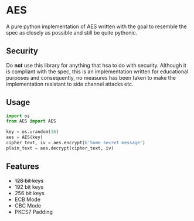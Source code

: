 # AES

A pure python implementation of AES written with the goal to resemble the 
spec as closely as possible and still be quite pythonic.

## Security
Do **not** use this library for anything that hsa to do with security. Although
it is compliant with the spec, this is an implementation written for educational
purposes and consequently, no measures has been taken to make the implementation
resistant to side channel attacks etc. 

## Usage
````python
import os
from AES import AES

key = os.urandom(16)
aes = AES(key)
cipher_text, iv = aes.encrypt(b'Some secret message')
plain_text = aes.decrypt(cipher_text, iv)
````

## Features
 - ~~128 bit keys~~
 - 192 bit keys
 - 256 bit keys
 - ECB Mode
 - CBC Mode
 - PKCS7 Padding
